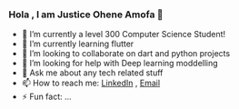 ### Hola , I am Justice Ohene Amofa 👋

- 🔭 I’m currently a level 300 Computer Science Student!
- 🌱 I’m currently learning flutter
- 👯 I’m looking to collaborate on dart and python projects
- 🤔 I’m looking for help with Deep learning moddelling
- 💬 Ask me about any tech related stuff
- 📫 How to reach me:  [LinkedIn](https://www.linkedin.com/in/justice-ohene-amofa-349b44173/)  ,  [Email](Justiceoheneamofa@gmail.com)
- ⚡ Fun fact: ...
